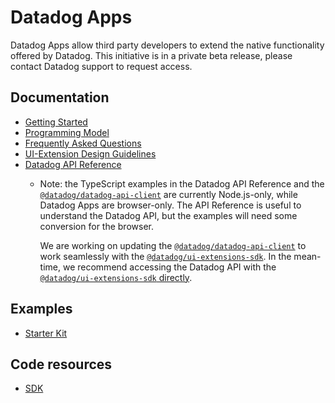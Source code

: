 # Datadog Apps

Datadog Apps allow third party developers to extend the native functionality offered by Datadog. This initiative is in a private beta release, please contact Datadog support to request access.

## Documentation

* [Getting Started](docs/en/getting-started.md)
* [Programming Model](docs/en/programming-model.md)
* [Frequently Asked Questions](docs/en/faq.md)
* [UI-Extension Design Guidelines](docs/en/ui-extensions-design-guidelines.md)
* [Datadog API Reference](https://docs.datadoghq.com/api/latest/)
    * Note: the TypeScript examples in the Datadog API Reference and the [`@datadog/datadog-api-client`](https://www.npmjs.com/package/@datadog/datadog-api-client) are currently Node.js-only, while Datadog Apps are browser-only. The API Reference is useful to understand the Datadog API, but the examples will need some conversion for the browser. 
    
        We are working on updating the [`@datadog/datadog-api-client`](https://www.npmjs.com/package/@datadog/datadog-api-client) to work seamlessly with the [`@datadog/ui-extensions-sdk`](https://www.npmjs.com/package/@datadog/ui-extensions-sdk). In the mean-time, we recommend accessing the Datadog API with the [`@datadog/ui-extensions-sdk` directly](docs/en/programming-model.md#accessing-the-api-through-the-sdk).

## Examples

* [Starter Kit](https://github.com/DataDog/starter-kit)
## Code resources
* [SDK](https://github.com/Datadog/ui-extensions-sdk)
